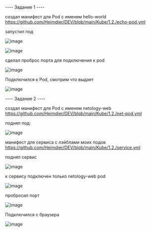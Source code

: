 
---- Задание 1 ----

создал манифест для Pod с именем hello-world    
https://github.com/Heimdier/DEV/blob/main/Kube/1.2./echo-pod.yml

запустил под   

![image](https://github.com/user-attachments/assets/1656d8c8-f07d-4224-9f49-ef5d3fa8ac5a)  

![image](https://github.com/user-attachments/assets/f431a6f8-d0cd-4108-a8c4-50096befd2af)

сделал проброс порта для подключения к pod    

![image](https://github.com/user-attachments/assets/fa2d7ec6-6f78-44f9-9a14-3801b3129e78)

Подключился к Pod, смотрим что выдает   

![image](https://github.com/user-attachments/assets/1c76b028-976a-4c55-838d-ab8d03c365f0)


---- Задание 2 ----

создал манифест для Pod с именем netology-web    
https://github.com/Heimdier/DEV/blob/main/Kube/1.2./net-pod.yml

поднял под:   

![image](https://github.com/user-attachments/assets/27b8971c-1b4a-4e1a-bf50-17327204b91c)

манифест для сервиса с лэйблами моих подов
https://github.com/Heimdier/DEV/blob/main/Kube/1.2./service.yml

поднял сервис    

![image](https://github.com/user-attachments/assets/f74db858-c85b-410e-bc0c-ca7d5f7c4886)

к сервису подключен только netology-web pod    

![image](https://github.com/user-attachments/assets/6fd1afcb-ed77-4456-a992-8e71ee64d6ae)

пробросил порт  

![image](https://github.com/user-attachments/assets/ca3caa8e-d094-4a6f-ac15-ac258be29c69)

Подключился с браузера   

![image](https://github.com/user-attachments/assets/10772000-3213-4c50-9201-a91c46e4e326)












